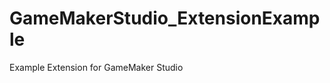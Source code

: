 GameMakerStudio_ExtensionExample
================================

Example Extension for GameMaker Studio
